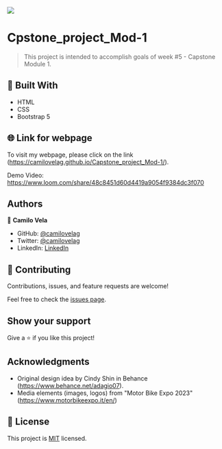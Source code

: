







![](https://img.shields.io/badge/Microverse-blueviolet)

# Cpstone_project_Mod-1

> This project is intended to accomplish goals of week #5 - Capstone Module 1.


## 🧰 Built With

- HTML
- CSS
- Bootstrap 5

## 🌐 Link for webpage

To visit my webpage, please click on the link (https://camilovelag.github.io/Capstone_project_Mod-1/).

Demo Video: https://www.loom.com/share/48c8451d60d4419a9054f9384dc3f070

## Authors

👤 **Camilo Vela**

- GitHub: [@camilovelag](https://github.com/camilovelag)
- Twitter: [@camilovelag](https://twitter.com/camilovelag)
- LinkedIn: [LinkedIn](https://linkedin.com/in/camilovelag)


## 🤝 Contributing

Contributions, issues, and feature requests are welcome!

Feel free to check the [issues page](../../issues/).

## Show your support

Give a ⭐️ if you like this project!

## Acknowledgments

- Original design idea by Cindy Shin in Behance (https://www.behance.net/adagio07).
- Media elements (images, logos) from "Motor Bike Expo 2023" (https://www.motorbikeexpo.it/en/)

## 📝 License

This project is [MIT](./MIT.md) licensed.